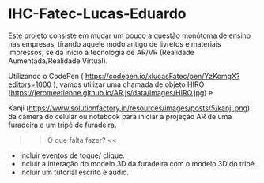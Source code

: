 # IHC-Fatec-Lucas-Eduardo
Este projeto consiste em mudar um pouco a questão monótoma de ensino nas empresas, tirando aquele modo 
antigo de livretos e materiais impressos, se dá inicio à tecnologia de AR/VR (Realidade Aumentada/Realidade Virtual).

Utilizando o CodePen ( https://codepen.io/xlucasFatec/pen/YzKomgX?editors=1000 ), vamos utilizar uma chamada de objeto 
HIRO
(https://jeromeetienne.github.io/AR.js/data/images/HIRO.jpg) e 

Kanji (https://www.solutionfactory.in/resources/images/posts/5/kanji.png) da câmera do celular ou notebook para iniciar a projeção AR de uma furadeira e um tripé de furadeira.


>> O que falta fazer? <<
* Incluir eventos de toque/ clique.
* Incluir a interação do modelo 3D da furadeira com o modelo 3D do tripé.
* Incluir um tutorial escrito e áudio. 
